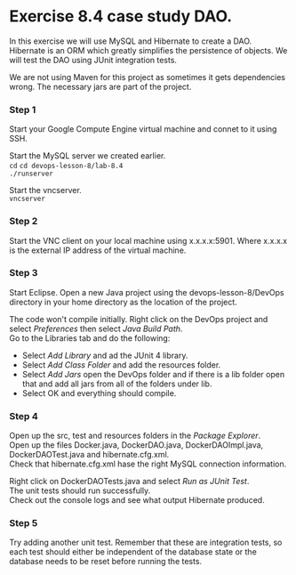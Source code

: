 # Exercise 8.4 case study DAO.

In this exercise we will use MySQL and Hibernate to create a DAO.
Hibernate is an ORM which greatly simplifies the persistence of objects.
We will test the DAO using JUnit integration tests.

We are not using Maven for this project as sometimes it gets dependencies
wrong. The necessary jars are part of the project.

### Step 1

Start your Google Compute Engine virtual machine and connet to it using SSH.

Start the MySQL server we created earlier.  
`cd`
`cd devops-lesson-8/lab-8.4`  
`./runserver`  

Start the vncserver.  
`vncserver`  

### Step 2

Start the VNC client on your local machine using x.x.x.x:5901. Where
x.x.x.x is the external IP address of the virtual machine.

### Step 3

Start Eclipse. Open a new Java project using the devops-lesson-8/DevOps
directory in your home directory as the location of the project.

The code won't compile initially. Right click on the DevOps project and
select _Preferences_ then select _Java Build Path_.  
Go to the Libraries tab and do the following:  
* Select _Add Library_ and ad the JUnit 4 library.  
* Select _Add Class Folder_ and add the resources folder.  
* Select _Add Jars_ open the DevOps folder and if there is a lib folder
open that and add all jars from all of the folders under lib.  
* Select OK and everything should compile.

### Step 4

Open up the src, test and resources folders in the _Package Explorer_.  
Open up the files Docker.java, DockerDAO.java, DockerDAOImpl.java,
DockerDAOTest.java and hibernate.cfg.xml.  
Check that hibernate.cfg.xml hase the right MySQL connection information.  

Right click on DockerDAOTests.java and select _Run as_ _JUnit Test_.  
The unit tests should run successfully.  
Check out the console logs and see what output Hibernate produced.

### Step 5

Try adding another unit test. Remember that these are integration tests,
so each test should either be independent of the database state or the
database needs to be reset before running the tests.

